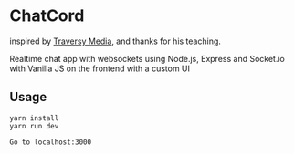 # ChatCord

inspired by [Traversy Media](https://youtu.be/jD7FnbI76Hg), and thanks for his teaching.

Realtime chat app with websockets using Node.js, Express and Socket.io with Vanilla JS on the frontend with a custom UI

## Usage
```
yarn install
yarn run dev

Go to localhost:3000
```

